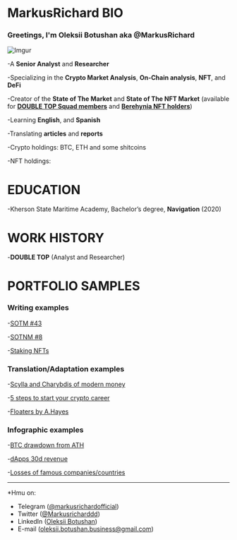 # <b>MarkusRichard BIO</b>

### Greetings, I'm <b>Oleksii Botushan aka @MarkusRichard</b>

![Imgur](https://i.imgur.com/cdFr4Fdm.jpg?2)

-A <b>Senior Analyst</b> and <b>Researcher</b>

-Specializing in the <b>Crypto Market Analysis</b>, <b>On-Chain analysis</b>, <b>NFT</b>, and <b>DeFi</b>

-Creator of the <b>State of The Market</b> and <b>State of The NFT Market</b> (available for <b>[DOUBLE TOP Squad members](https://doubletop.gitbook.io/bot/start/chto-takoe-2top-squad)</b> and <b>[Berehynia NFT holders](https://opensea.io/collection/berehynianft)</b>)

-Learning <b>English</b>, and <b>Spanish</b>

-Translating <b>articles</b> and <b>reports</b>

-Crypto holdings: BTC, ETH and some shitcoins

-NFT holdings:


# <b>EDUCATION</b> 

-Kherson State Maritime Academy, Bachelor’s degree, <b>Navigation</b> (2020)


# <b>WORK HISTORY</b> 

-<b>DOUBLE TOP</b> (Analyst and Researcher)
  

# <b>PORTFOLIO SAMPLES</b>

### Writing examples

-[SOTM #43](https://2top.notion.site/SOTM-43-b78ed2928b584e75843ab97000e78a70)

-[SOTNM #8](https://2top.notion.site/SOTNM-8-aad58d7558c1416cae1a56ba6b16cf0f)
  
-[Staking NFTs](link)
  
  
### Translation/Adaptation examples 
  
-[Scylla and Charybdis of modern money](https://2top.notion.site/cfd2d6e9a7ed414796b1f9e6843d5c1d)

-[5 steps to start your crypto career](https://2top.notion.site/5-0958865afc76438d95053d807228fcd1)

-[Floaters by A.Hayes](https://2top.notion.site/dcfed72a86e34b1fa0882bd2afea64b9)

### Infographic examples 

-[BTC drawdown from ATH](https://t.me/doubletop/3921)

-[dApps 30d revenue](https://t.me/doubletop/3905)

-[Losses of famous companies/countries](https://t.me/doubletop/3874)
  

***

*Hmu on:
- Telegram ([@markusrichardofficial](https://t.me/markusrichardofficial))
- Twitter ([@Markusricharddd](https://twitter.com/markusricharddd))
- LinkedIn ([Oleksii Botushan](https://www.linkedin.com/in/oleksii-botushan/))
- E-mail (oleksii.botushan.business@gmail.com)
